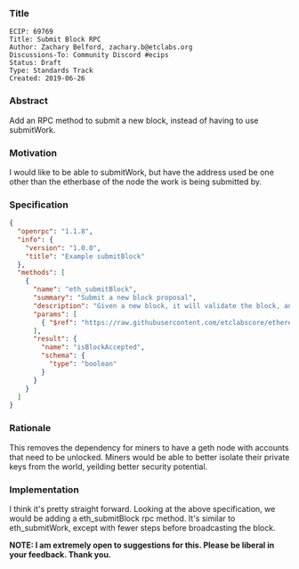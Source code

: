 ### Title

    ECIP: 69769
    Title: Submit Block RPC
    Author: Zachary Belford, zachary.b@etclabs.org
    Discussions-To: Community Discord #ecips
    Status: Draft
    Type: Standards Track
    Created: 2019-06-26

### Abstract

Add an RPC method to submit a new block, instead of having to use submitWork.

### Motivation

I would like to be able to submitWork, but have the address used be one other than the etherbase of the node the work is being submitted by.

### Specification

```json
{
  "openrpc": "1.1.8",
  "info": {
    "version": "1.0.0",
    "title": "Example submitBlock"
  },
  "methods": [
    {
      "name": "eth_submitBlock",
      "summary": "Submit a new block proposal",
      "description": "Given a new block, it will validate the block, and broadcast it to connected peers.",
      "params": [
        { "$ref": "https://raw.githubusercontent.com/etclabscore/ethereum-json-rpc-specification/master/openrpc.json#/components/contentDescriptors/Block" }
      ],
      "result": {
        "name": "isBlockAccepted",
        "schema": {
          "type": "boolean"
        }
      }
    }
  ]
}
```

### Rationale

This removes the dependency for miners to have a geth node with accounts that need to be unlocked. Miners would be able to better isolate their private keys from the world, yeilding better security potential.

### Implementation

I think it's pretty straight forward. Looking at the above specification, we would be adding a eth_submitBlock rpc method. It's similar to eth_submitWork, except with fewer steps before broadcasting the block. 



**NOTE: I am extremely open to suggestions for this. Please be liberal in your feedback. Thank you.**
